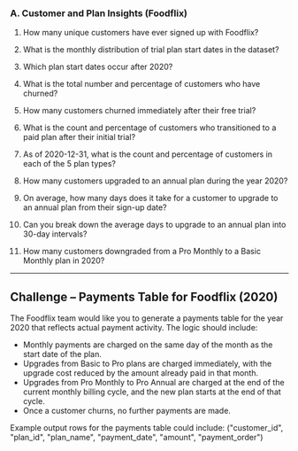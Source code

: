 ### A. Customer and Plan Insights (Foodflix)

1. How many unique customers have ever signed up with Foodflix?

2. What is the monthly distribution of trial plan start dates in the dataset?

3. Which plan start dates occur after 2020?

4. What is the total number and percentage of customers who have churned?

5. How many customers churned immediately after their free trial?

6. What is the count and percentage of customers who transitioned to a paid plan after their initial trial?

7. As of 2020-12-31, what is the count and percentage of customers in each of the 5 plan types?

8. How many customers upgraded to an annual plan during the year 2020?

9. On average, how many days does it take for a customer to upgrade to an annual plan from their sign-up date?

10. Can you break down the average days to upgrade to an annual plan into 30-day intervals?

11. How many customers downgraded from a Pro Monthly to a Basic Monthly plan in 2020?

---

## Challenge – Payments Table for Foodflix (2020)

The Foodflix team would like you to generate a payments table for the year 2020 that reflects actual payment activity. The logic should include:

* Monthly payments are charged on the same day of the month as the start date of the plan.
* Upgrades from Basic to Pro plans are charged immediately, with the upgrade cost reduced by the amount already paid in that month.
* Upgrades from Pro Monthly to Pro Annual are charged at the end of the current monthly billing cycle, and the new plan starts at the end of that cycle.
* Once a customer churns, no further payments are made.

Example output rows for the payments table could include:
("customer_id", "plan_id", "plan_name", "payment_date", "amount", "payment_order")

